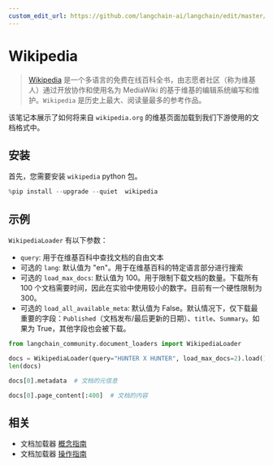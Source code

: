 ```yaml
---
custom_edit_url: https://github.com/langchain-ai/langchain/edit/master/docs/docs/integrations/document_loaders/wikipedia.ipynb
---
```


# Wikipedia

>[Wikipedia](https://wikipedia.org/) 是一个多语言的免费在线百科全书，由志愿者社区（称为维基人）通过开放协作和使用名为 MediaWiki 的基于维基的编辑系统编写和维护。`Wikipedia` 是历史上最大、阅读量最多的参考作品。

该笔记本展示了如何将来自 `wikipedia.org` 的维基页面加载到我们下游使用的文档格式中。

## 安装

首先，您需要安装 `wikipedia` python 包。

```python
%pip install --upgrade --quiet  wikipedia
```

## 示例

`WikipediaLoader` 有以下参数：
- `query`: 用于在维基百科中查找文档的自由文本
- 可选的 `lang`: 默认值为 "en"。用于在维基百科的特定语言部分进行搜索
- 可选的 `load_max_docs`: 默认值为 100。用于限制下载文档的数量。下载所有 100 个文档需要时间，因此在实验中使用较小的数字。目前有一个硬性限制为 300。
- 可选的 `load_all_available_meta`: 默认值为 False。默认情况下，仅下载最重要的字段：`Published`（文档发布/最后更新的日期）、`title`、`Summary`。如果为 True，其他字段也会被下载。

```python
from langchain_community.document_loaders import WikipediaLoader
```

```python
docs = WikipediaLoader(query="HUNTER X HUNTER", load_max_docs=2).load()
len(docs)
```

```python
docs[0].metadata  # 文档的元信息
```

```python
docs[0].page_content[:400]  # 文档的内容
```

## 相关

- 文档加载器 [概念指南](/docs/concepts/#document-loaders)
- 文档加载器 [操作指南](/docs/how_to/#document-loaders)